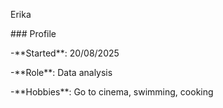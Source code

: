 Erika

\### Profile

-\*\*Started\*\*: 20/08/2025

-\*\*Role\*\*: Data analysis

-\*\*Hobbies\*\*: Go to cinema, swimming, cooking

